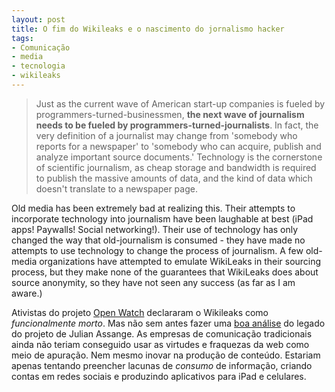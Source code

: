 ```yaml
---
layout: post
title: O fim do Wikileaks e o nascimento do jornalismo hacker
tags:
- Comunicação
- media
- tecnologia
- wikileaks
---
```



> Just as the current wave of American start-up companies is fueled by programmers-turned-businessmen, **the next wave of journalism needs to be fueled by programmers-turned-journalists**. In fact, the very definition of a journalist may change from 'somebody who reports for a newspaper' to 'somebody who can acquire, publish and analyze important source documents.' Technology is the cornerstone of scientific journalism, as cheap storage and bandwidth is required to publish the massive amounts of data, and the kind of data which doesn't translate to a newspaper page.

Old media has been extremely bad at realizing this. Their attempts to incorporate technology into journalism have been laughable at best (iPad apps! Paywalls! Social networking!). Their use of technology has only changed the way that old-journalism is consumed - they have made no attempts to use technology to change the process of journalism. A few old-media organizations have attempted to emulate WikiLeaks in their sourcing process, but they make none of the guarantees that WikiLeaks does about source anonymity, so they have not seen any success (as far as I am aware.)

Ativistas do projeto [Open Watch](http://openwatch.net) declararam o Wikileaks como _funcionalmente morto_. Mas não sem antes fazer uma [boa análise](http://openwatch.net/blog/18) do legado do projeto de Julian Assange. As empresas de comunicação tradicionais ainda não teriam conseguido usar as virtudes e fraquezas da web como meio de apuração. Nem mesmo inovar na produção de conteúdo. Estariam apenas tentando preencher lacunas de _consumo_ de informação, criando contas em redes sociais e produzindo aplicativos para iPad e celulares.
